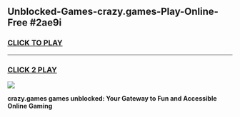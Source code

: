 
## Unblocked-Games-crazy.games-Play-Online-Free #2ae9i
<h3>
<a href="https://us.freeplayer.one?title=crazy.games&ref=10M">CLICK TO PLAY</a></h3>
<hr>

<h3>
<a href="https://us.freeplayer.one?title=crazy.games&ref=10M">CLICK 2 PLAY</a>
  
</h3>

<a href="https://us.freeplayer.one?title=crazy.games&ref=10M"><img src="https://clearcache.store/games.png"></a>


**crazy.games games unblocked: Your Gateway to Fun and Accessible Online Gaming**
